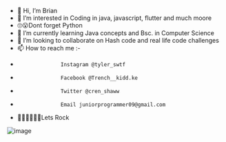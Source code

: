 - 👋 Hi, I’m Brian
- 👀 I’m interested in Coding in java, javascript, flutter and much moore
- 🙄😮Dont forget Python
- 🌱 I’m currently learning Java concepts and Bsc. in Computer Science
- 💞️ I’m looking to collaborate on Hash code and real life code challenges
- 📫 How to reach me :-
-                   Instagram @tyler_swtf
-                   Facebook @Trench__kidd.ke
-                   Twitter @cren_shaww
-                   Email juniorprogrammer09@gmail.com
-   💯🔥🥳😤🤬🤐Lets Rock
<!---
Progr-mmerjunior/Progr-mmerjunior is a ✨ special ✨ repository because its `README.md` (this file) appears on your GitHub profile.
You can click the Preview link to take a look at your changes.
--->
![image](https://user-images.githubusercontent.com/98683954/174661854-727ed543-99fc-4c64-be40-0463a2e91c43.png)
